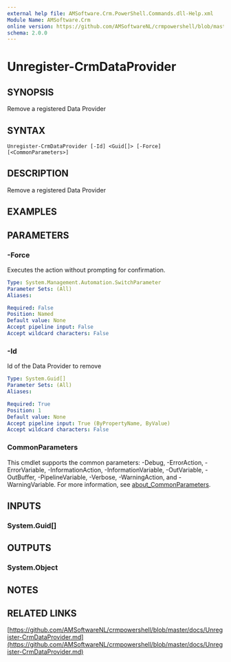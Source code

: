 ```yaml
---
external help file: AMSoftware.Crm.PowerShell.Commands.dll-Help.xml
Module Name: AMSoftware.Crm
online version: https://github.com/AMSoftwareNL/crmpowershell/blob/master/docs/Unregister-CrmDataProvider.md
schema: 2.0.0
---
```


# Unregister-CrmDataProvider

## SYNOPSIS
Remove a registered Data Provider

## SYNTAX

```
Unregister-CrmDataProvider [-Id] <Guid[]> [-Force] [<CommonParameters>]
```

## DESCRIPTION
Remove a registered Data Provider

## EXAMPLES

## PARAMETERS

### -Force
Executes the action without prompting for confirmation.

```yaml
Type: System.Management.Automation.SwitchParameter
Parameter Sets: (All)
Aliases:

Required: False
Position: Named
Default value: None
Accept pipeline input: False
Accept wildcard characters: False
```

### -Id
Id of the Data Provider to remove

```yaml
Type: System.Guid[]
Parameter Sets: (All)
Aliases:

Required: True
Position: 1
Default value: None
Accept pipeline input: True (ByPropertyName, ByValue)
Accept wildcard characters: False
```

### CommonParameters
This cmdlet supports the common parameters: -Debug, -ErrorAction, -ErrorVariable, -InformationAction, -InformationVariable, -OutVariable, -OutBuffer, -PipelineVariable, -Verbose, -WarningAction, and -WarningVariable. For more information, see [about_CommonParameters](http://go.microsoft.com/fwlink/?LinkID=113216).

## INPUTS

### System.Guid[]

## OUTPUTS

### System.Object
## NOTES

## RELATED LINKS

[https://github.com/AMSoftwareNL/crmpowershell/blob/master/docs/Unregister-CrmDataProvider.md](https://github.com/AMSoftwareNL/crmpowershell/blob/master/docs/Unregister-CrmDataProvider.md)

